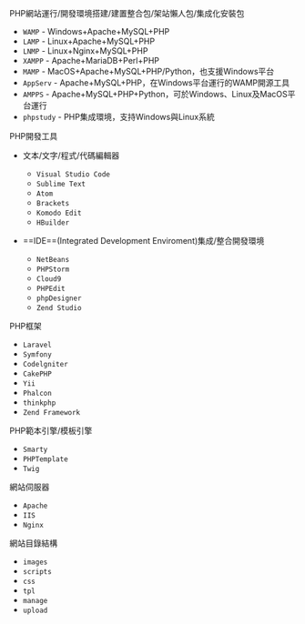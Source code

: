 PHP網站運行/開發環境搭建/建置整合包/架站懶人包/集成化安裝包
* `WAMP` - Windows+Apache+MySQL+PHP
* `LAMP` - Linux+Apache+MySQL+PHP
* `LNMP` - Linux+Nginx+MySQL+PHP
* `XAMPP` - Apache+MariaDB+Perl+PHP
* `MAMP` - MacOS+Apache+MySQL+PHP/Python，也支援Windows平台
* `AppServ` - Apache+MySQL+PHP，在Windows平台運行的WAMP開源工具
* `AMPPS` - Apache+MySQL+PHP+Python，可於Windows、Linux及MacOS平台運行
* `phpstudy` - PHP集成環境，支持Windows與Linux系統

PHP開發工具
* 文本/文字/程式/代碼編輯器
	- `Visual Studio Code`
	- `Sublime Text`
	- `Atom`
	- `Brackets`
	- `Komodo Edit`
	- `HBuilder`

* ==IDE==(Integrated Development Enviroment)集成/整合開發環境
	- `NetBeans`
	- `PHPStorm`
	- `Cloud9`
	- `PHPEdit`
	- `phpDesigner`
	- `Zend Studio`

PHP框架
- `Laravel`
- `Symfony`
- `Codelgniter`
- `CakePHP`
- `Yii`
- `Phalcon`
- `thinkphp`
- `Zend Framework`

PHP範本引擎/模板引擎
- `Smarty`
- `PHPTemplate`
- `Twig`

網站伺服器
- `Apache`
- `IIS`
- `Nginx`

網站目錄結構
- `images`
- `scripts`
- `css`
- `tpl`
- `manage`
- `upload`
